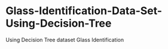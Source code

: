 # Glass-Identification-Data-Set-Using-Decision-Tree
Using Decision Tree dataset Glass Identification
